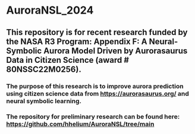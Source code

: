 # AuroraNSL_2024

## This repository is for recent research funded by the NASA R3 Program: Appendix F: A Neural-Symbolic Aurora Model Driven by Aurorasaurus Data in Citizen Science (award # 80NSSC22M0256).
   ### The purpose of this research is to improve aurora prediction using citizen science data from https://aurorasaurus.org/ and neural symbolic learning.
   ### The repository for preliminary research can be found here: https://github.com/hhelium/AuroraNSL/tree/main
